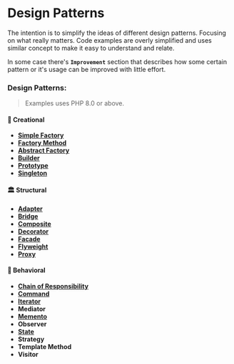 # Design Patterns
The intention is to simplify the ideas of different design patterns. Focusing on what really matters. Code examples are overly simplified and uses similar concept to make it easy to understand and relate.

In some case there's **`Improvement`** section that describes how some certain pattern or it's usage can be improved with little effort.

### Design Patterns:
>Examples uses PHP 8.0 or above.
#### 🍎 Creational
* [**Simple Factory**](./creational/simple-factory.md)
* [**Factory Method**](./creational/factory-method.md)
* [**Abstract Factory**](./creational/abstract-factory.md)
* [**Builder**](./creational/builder.md)
* [**Prototype**](./creational/prototype.md)
* [**Singleton**](./creational/singleton.md)

#### 🏛️ Structural
* [**Adapter**](./structural/adapter.md)
* [**Bridge**](./structural/bridge.md)
* [**Composite**](./structural/composite.md)
* [**Decorator**](./structural/decorator.md)
* [**Facade**](./structural/facade.md)
* [**Flyweight**](./structural/flyweight.md)
* [**Proxy**](./structural/proxy.md)

#### 🤝 Behavioral
* [**Chain of Responsibility**](./behavioral/chain-of-responsibility.md)
* [**Command**](./behavioral/command.md)
* [**Iterator**](./behavioral/iterator.md)
* **Mediator**
* [**Memento**](./behavioral/memento.md)
* **Observer**
* [**State**](./behavioral/state.md)
* **Strategy**
* **Template Method**
* **Visitor**
